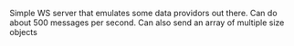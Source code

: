 Simple WS server that emulates some data providors out there. 
Can do about 500 messages per second. 
Can also send an array of multiple size objects 
